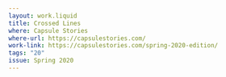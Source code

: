 ```yaml
---
layout: work.liquid
title: Crossed Lines
where: Capsule Stories
where-url: https://capsulestories.com/
work-link: https://capsulestories.com/spring-2020-edition/
tags: "20"
issue: Spring 2020
---
```

